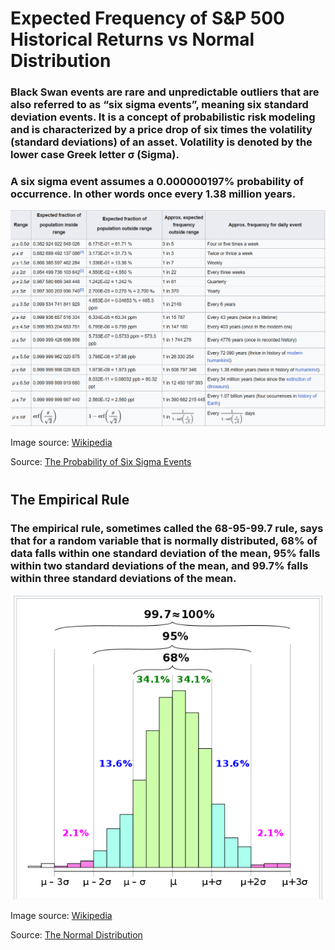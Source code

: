 # Expected Frequency of S&P 500 Historical Returns vs Normal Distribution

### Black Swan events are rare and unpredictable outliers that are also referred to as “six sigma events”, meaning six standard deviation events. It is a concept of probabilistic risk modeling and is characterized by a price drop of six times the volatility (standard deviations) of an asset. Volatility is denoted by the lower case Greek letter σ (Sigma).
### A six sigma event assumes a 0.000000197% probability of occurrence. In other words once every 1.38 million years.

![sigma_frequencies](Resources/sigma_freq.png)

Image source: [Wikipedia](https://en.wikipedia.org/wiki/68%E2%80%9395%E2%80%9399.7_rule)

Source: [The Probability of Six Sigma Events](https://nox.im/posts/2021/1230/the-probability-of-six-sigma-events/)
#
## The Empirical Rule
### The empirical rule, sometimes called the 68-95-99.7 rule, says that for a random variable that is normally distributed, 68% of data falls within one standard deviation of the mean, 95% falls within two standard deviations of the mean, and 99.7% falls within three standard deviations of the mean.

![Normal Distribution](Resources/normal_distribution.png)

Image source: [Wikipedia](https://en.wikipedia.org/wiki/68%E2%80%9395%E2%80%9399.7_rule)

Source: [The Normal Distribution](https://www.statology.org/the-normal-distribution/)


